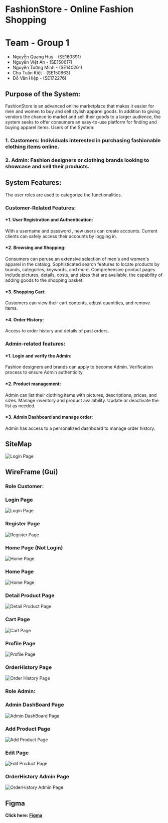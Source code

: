 # FashionStore - Online Fashion Shopping

# Team - Group 1

- Nguyễn Quang Huy - (SE160391)
- Nguyễn Việt An - (SE150617)
- Nguyễn Tường Minh - (SE140261)
- Chu Tuấn Kiệt - (SE150863)
-   Đỗ Văn Hiệp - (SE172276)

## Purpose of the System:
FashionStore is an advanced online marketplace that makes it easier for men and women to buy and sell stylish apparel goods. In addition to giving vendors the chance to market and sell their goods to a larger audience, the system seeks to offer consumers an easy-to-use platform for finding and buying apparel items.
Users of the System:

### 1. Customers: Individuals interested in purchasing fashionable clothing items online. 

### 2. Admin: Fashion designers or clothing brands looking to showcase and sell their products.

## System Features:
The user roles are used to categorize the functionalities.

### Customer-Related Features:

#### *1. User Registration and Authentication:

With a username and password , new users can create accounts.
Current clients can safely access their accounts by logging in.

#### *2. Browsing and Shopping:

Consumers can peruse an extensive selection of men's and women's apparel in the catalog.
Sophisticated search features to locate products by brands, categories, keywords, and more.
Comprehensive product pages include pictures, details, costs, and sizes that are available.
the capability of adding goods to the shopping basket.

#### *3. Shopping Cart:

Customers can view their cart contents, adjust quantities, and remove items.

#### *4. Order History:

Access to order history and details of past orders.

### Admin-related features:

#### *1. Login and verify the Admin:

Fashion designers and brands can apply to become Admin.
Verification process to ensure Admin authenticity.

#### *2. Product management:

Admin can list their clothing items with pictures, descriptions, prices, and sizes.
Manage inventory and product availability.
Update or deactivate the list as needed.

#### *3. Admin Dashboard and manage order:

Admin has access to a personalized dashboard to manage order history.

## SiteMap

![Login Page](./Sitemap/sitemap.png)

## WireFrame (Gui)

### Role Customer: 

### Login Page

![Login Page](./GUI/Login.png)
### Register Page

![Register Page](./GUI/Register.png)

### Home Page (Not Login)

![Home Page](./GUI/HomePageNotLogin.png)

### Home Page

![Home Page](./GUI/HomePageLogin.png)

### Detail Product Page

![Detail Product Page](./GUI/ProductDetail.png)

### Cart Page

![Cart Page](./GUI/CartUser.png)

### Profile Page

![Profile Page](./GUI/Profile.png)

### OrderHistory Page

![Order History Page](./GUI/OrderHistoryUser.png)

### Role Admin: 

### Admin DashBoard Page

![Admin DashBoard Page](./GUI/AdminDashboard.png)

### Add Product Page

![Add Product Page](./GUI/AddNewProduct.png)

### Edit Page

![Edit Product Page](./GUI/UpdateProduct.png)

### OrderHistory Admin Page

![OrderHistory Admin Page](./GUI/OrderHistoryAdmin.png)

## Figma
**Click here: [Figma](https://www.figma.com/file/na3WEHGC1Gphvz0kmEDOno/Fashion-Store?type=design&node-id=0%3A1&mode=design&t=mtUmzcY5a7j0dJ66-1)**


